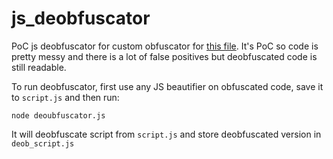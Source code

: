 # js_deobfuscator

PoC js deobfuscator for custom obfuscator for [this file](https://vidstream.pro/assets/vidstream/cache/scripts.js?61678c87). It's PoC so code is pretty messy and there is a lot of false positives but deobfuscated code is still readable.

To run deobfuscator, first use any JS beautifier on obfuscated code, save it to `script.js` and then run:

`node deoubfuscator.js`

It will deobfuscate script from `script.js` and store deobfuscated version in `deob_script.js`
